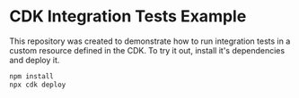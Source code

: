 # CDK Integration Tests Example

This repository was created to demonstrate how to run integration tests in a
custom resource defined in the CDK. To try it out, install it's dependencies
and deploy it.

```bash
npm install
npx cdk deploy
```